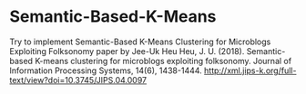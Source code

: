 # Semantic-Based-K-Means
Try to implement  Semantic-Based K-Means Clustering for Microblogs Exploiting Folksonomy paper by Jee-Uk Heu 
Heu, J. U. (2018). Semantic-based K-means clustering for microblogs exploiting folksonomy. Journal of Information Processing Systems, 14(6), 1438-1444.
http://xml.jips-k.org/full-text/view?doi=10.3745/JIPS.04.0097
